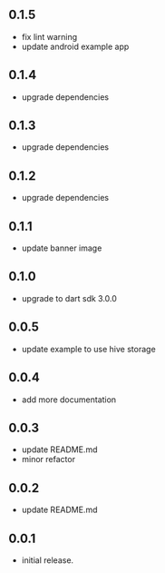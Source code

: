 ## 0.1.5
* fix lint warning
* update android example app

## 0.1.4
* upgrade dependencies

## 0.1.3
* upgrade dependencies

## 0.1.2
* upgrade dependencies

## 0.1.1
* update banner image

## 0.1.0
* upgrade to dart sdk 3.0.0

## 0.0.5
* update example to use hive storage

## 0.0.4
* add more documentation

## 0.0.3
* update README.md
* minor refactor

## 0.0.2
* update README.md

## 0.0.1
* initial release.
